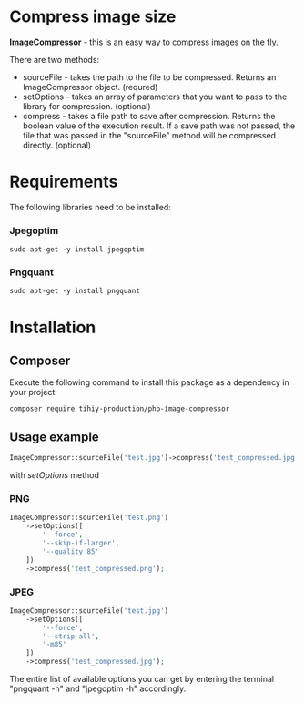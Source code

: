 # Compress image size

**ImageCompressor** - this is an easy way to compress images on the fly.

There are two methods:

* sourceFile - takes the path to the file to be compressed. Returns an ImageCompressor object. (requred)
* setOptions - takes an array of parameters that you want to pass to the library for compression. (optional)
* compress - takes a file path to save after compression. Returns the boolean value of the execution result. If a save
  path was not passed, the file that was passed in the "sourceFile" method will be compressed directly. (optional)

# Requirements

The following libraries need to be installed:

### Jpegoptim

```
sudo apt-get -y install jpegoptim
```

### Pngquant

```
sudo apt-get -y install pngquant
```

# Installation

## Composer

Execute the following command to install this package as a dependency in your project:

```
composer require tihiy-production/php-image-compressor
```

## Usage example

```php
ImageCompressor::sourceFile('test.jpg')->compress('test_compressed.jpg');
```

with *setOptions* method

### PNG

```php
ImageCompressor::sourceFile('test.png')
    ->setOptions([
        '--force',
        '--skip-if-larger',
        '--quality 85'
    ])
    ->compress('test_compressed.png');
```

### JPEG

```php
ImageCompressor::sourceFile('test.jpg')
    ->setOptions([
        '--force',
        '--strip-all',
        '-m85'
    ])
    ->compress('test_compressed.jpg');
```

The entire list of available options you can get by entering the terminal "pngquant -h" and "jpegoptim -h" accordingly.

